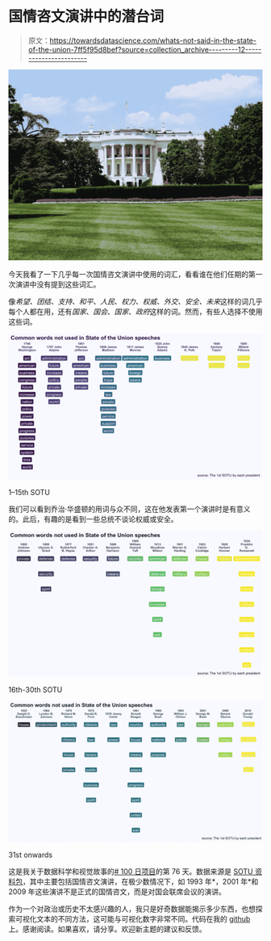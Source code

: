 # 国情咨文演讲中的潜台词

> 原文：<https://towardsdatascience.com/whats-not-said-in-the-state-of-the-union-7ff5f95d8bef?source=collection_archive---------12----------------------->

![](img/ee32c83125e2c3b31e374d928de9386c.png)

今天我看了一下几乎每一次国情咨文演讲中使用的词汇，看看谁在他们任期的第一次演讲中没有提到这些词汇。

像*希望、团结、支持、和平、人民、权力、权威、外交、安全、未来*这样的词几乎每个人都在用，还有*国家*、*国会*、*国家*、*政府*这样的词。然而，有些人选择不使用这些词。

![](img/d4c31737569d7c31eb3c7bf8fe2f0029.png)

1–15th SOTU

我们可以看到乔治·华盛顿的用词与众不同，这在他发表第一个演讲时是有意义的。此后，有趣的是看到一些总统不谈论权威或安全。

![](img/a7c796a4c9e035ac9e28269779a4842f.png)

16th-30th SOTU

![](img/780b2254c134d868a5dae5b79a494914.png)

31st onwards

这是我关于数据科学和视觉故事的[# 100 日项目](https://medium.com/@yanhann10)的第 76 天。数据来源是 [SOTU 资料包](https://www.rdocumentation.org/packages/sotu/versions/1.0.2/topics/sotu-package)，其中主要包括国情咨文演讲，在极少数情况下，如 1993 年*，2001 年*和 2009 年这些演讲不是正式的国情咨文，而是对国会联席会议的演讲。

作为一个对政治或历史不太感兴趣的人，我只是好奇数据能揭示多少东西，也想探索可视化文本的不同方法，这可能与可视化数字非常不同。代码在我的 [github](https://github.com/yanhann10/opendata_viz) 上。感谢阅读。如果喜欢，请分享。欢迎新主题的建议和反馈。